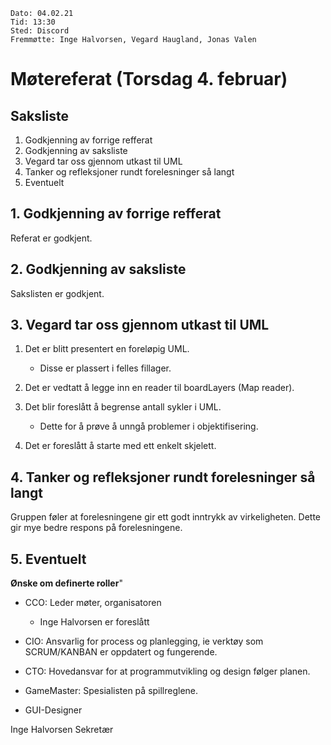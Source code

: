     Dato: 04.02.21
    Tid: 13:30
    Sted: Discord
    Fremmøtte: Inge Halvorsen, Vegard Haugland, Jonas Valen
    
# Møtereferat (Torsdag 4. februar)

## Saksliste
1.  Godkjenning av forrige refferat
2.  Godkjenning av saksliste
3.  Vegard tar oss gjennom utkast til UML
4.  Tanker og refleksjoner rundt forelesninger så langt
5.  Eventuelt

## 1. Godkjenning av forrige refferat
Referat er godkjent.

## 2. Godkjenning av saksliste
Sakslisten er godkjent.

## 3. Vegard tar oss gjennom utkast til UML
1.  Det er blitt presentert en foreløpig UML. 
    -   Disse er plassert i felles fillager.
    
2.  Det er vedtatt å legge inn en reader til boardLayers (Map reader).
    
3.  Det blir foreslått å begrense antall sykler i UML.
    -   Dette for å prøve å unngå problemer i objektifisering.
    
4.  Det er foreslått å starte med ett enkelt skjelett.

## 4. Tanker og refleksjoner rundt forelesninger så langt
Gruppen føler at forelesningene gir ett godt inntrykk av virkeligheten. 
Dette gir mye bedre respons på forelesningene.

## 5. Eventuelt
**Ønske om definerte roller**"
-   CCO: Leder møter, organisatoren
    -   Inge Halvorsen er foreslått
    
-   CIO: Ansvarlig for process og planlegging, ie verktøy som SCRUM/KANBAN er oppdatert og fungerende.
    
-   CTO: Hovedansvar for at programmutvikling og design følger planen.
    
-   GameMaster: Spesialisten på spillreglene.
-   GUI-Designer

Inge Halvorsen
Sekretær
